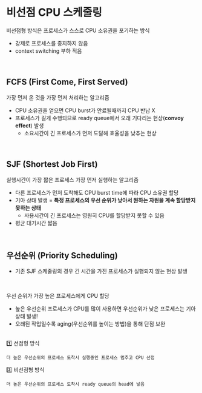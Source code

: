 # 비선점 CPU 스케줄링

비선점형 방식은 프로세스가 스스로 CPU 소유권을 포기하는 방식
- 강제로 프로세스를 중지하지 않음
- context switching 부하 적음

<br>

## FCFS (First Come, First Served)

가장 먼저 온 것을 가장 먼저 처리하는 알고리즘
- CPU 소유권을 얻으면 CPU burst가 안료될때까지 CPU 반납 X
- 프로세스가 길게 수행되므로 ready queue에서 오래 기다리는 현상(**convoy effect**) 발생
    - 소요시간이 긴 프로세스가 먼저 도달해 효율성을 낮추는 현상

<br>

## SJF (Shortest Job First)

실행시간이 가장 짧은 프로세스 가장 먼저 실행하는 알고리즘
- 다른 프로세스가 먼저 도착해도 CPU burst time에 따라 CPU 소유권 할당
- 기아 상태 발생 = **특정 프로세스의 우선 순위가 낮아서 원하는 자원을 계속 할당받지 못하는 상태**
    - 사용시간이 긴 프로세스는 영원히 CPU를 할당받지 못할 수 있음
- 평균 대기시간 짧음


<BR>

## 우선순위 (Priority Scheduling)

- 기존 SJF 스케줄링의 경우 긴 시간을 가진 프로세스가 실행되지 않는 현상 발생

<BR>

우선 순위가 가장 높은 프로세스에게 CPU 할당
- 높은 우선순위 프로세스가 CPU를 많이 사용하면 우선순위가 낮은 프로세스는 기아상태 발생!
- 오래된 작업일수록 aging(우선순위를 높이는 방법)을 통해 단점 보완


<BR>
1️⃣ 선점형 방식


    더 높은 우선순위의 프로세스 도착시 실행중인 프로세스 멈추고 CPU 선점


2️⃣ 비선점형 방식


    더 높은 우선순위의 프로세스 도착시 ready queue의 head에 넣음